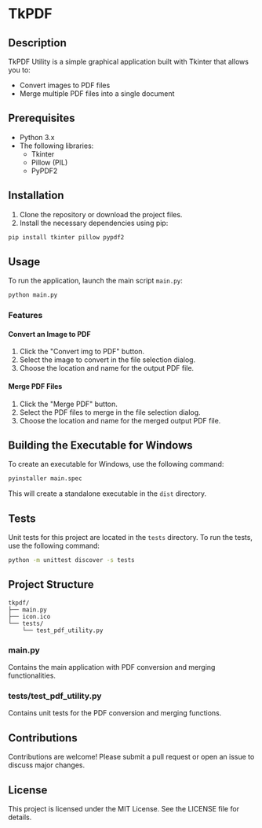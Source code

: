 # TkPDF

## Description

TkPDF Utility is a simple graphical application built with Tkinter that allows you to:
- Convert images to PDF files
- Merge multiple PDF files into a single document

## Prerequisites

- Python 3.x
- The following libraries:
  - Tkinter
  - Pillow (PIL)
  - PyPDF2

## Installation

1. Clone the repository or download the project files.
2. Install the necessary dependencies using pip:

```sh
pip install tkinter pillow pypdf2
```

## Usage

To run the application, launch the main script `main.py`:

```sh
python main.py
```

### Features

#### Convert an Image to PDF

1. Click the "Convert img to PDF" button.
2. Select the image to convert in the file selection dialog.
3. Choose the location and name for the output PDF file.

#### Merge PDF Files

1. Click the "Merge PDF" button.
2. Select the PDF files to merge in the file selection dialog.
3. Choose the location and name for the merged output PDF file.

## Building the Executable for Windows

To create an executable for Windows, use the following command:

```sh
pyinstaller main.spec
```

This will create a standalone executable in the `dist` directory.

## Tests

Unit tests for this project are located in the `tests` directory. To run the tests, use the following command:

```sh
python -m unittest discover -s tests
```

## Project Structure

```
tkpdf/
├── main.py
├── icon.ico
└── tests/
    └── test_pdf_utility.py
```

### main.py

Contains the main application with PDF conversion and merging functionalities.

### tests/test_pdf_utility.py

Contains unit tests for the PDF conversion and merging functions.

## Contributions

Contributions are welcome! Please submit a pull request or open an issue to discuss major changes.

## License

This project is licensed under the MIT License. See the LICENSE file for details.
